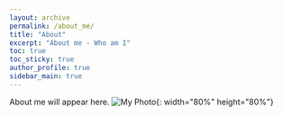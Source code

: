 ```yaml
---
layout: archive
permalink: /about_me/
title: "About"
excerpt: "About me - Who am I"
toc: true
toc_sticky: true
author_profile: true
sidebar_main: true
---
```


About me will appear here.
![My Photo](/assets/images/DSCF7162.JPG){: width="80%" height="80%"}